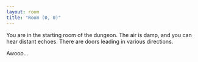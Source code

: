 ```yaml
---
layout: room
title: "Room (0, 0)"
---
```


You are in the starting room of the dungeon. The air is damp, and you can hear distant echoes. There are doors leading in various directions.

Awooo...
